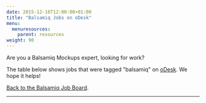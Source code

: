 ```yaml
---
date: 2015-12-16T12:00:00+01:00
title: "Balsamiq Jobs on oDesk"
menu:
  menuresources:
    parent: resources
weight: 90
---
```


Are you a Balsamiq Mockups expert, looking for work?

The table below shows jobs that were tagged "balsamiq" on [oDesk](http://www.odesk.com). We hope it helps!

[Back to the Balsamiq Job Board](/resources/jobs/).

* * *

<div>
<!-- custom CSS for balsamiq -->
<style type="text/css">.odesk-title-default {
        margin-left:5px !important;
        margin-right:0 !important;
        font-size: 18px !important;
    }

    #odesk-widget {
        padding-top: 10px !important;
        margin-left: -15px !important;
        width: 700px;
    }
    .active {
        font-weight:bold;
    }

    .odesk-pagination ul {
        margin-left: 100px !important;
    }

    .odesk-contractor-listing .odesk-widget-listing-panel,
    .odesk-job-listing .odesk-widget-listing-panel {
        margin-top: -110px !important;
        width: 450px !important;
    }

    .odesk-contractor-listing .odesk-widget-title,
    .odesk-job-listing .odesk-widget-title {
        margin-left: 460px !important;
    }

    .odesk-job-filter-and-sort {
        margin-left: 460px !important;
        position: absolute !important;
        margin-top: 110px !important;
    }
</style>
<!-- Start of oDesk widget code fragment -->
<!-- ################################# -->
<div class="odesk-job-listing" id="odesk-widget"><!-- MANDATORY - DO NOT REMOVE - THIS IS THE STYLE OF WIDGET APPLICATION
        User can override CSS classes by including own CSS after this one --></div>
<link href="http://cdn.widget3.odeskps.com/static/default_widget_look.css" rel="stylesheet" type="text/css" />
<link href="https://cdn-widget3.odeskps.com/static/fullpage_widget_look.css" rel="stylesheet" type="text/css" /><!-- MANDATORY - DO NOT REMOVE - THIS IS THE WIDGET APPLICATION --><!-- This script manipulates the DOM tree to show the results in the listing
      that corresponds to the configuration parameters defined below. --><script type="text/javascript" src="http://cdn.widget3.odeskps.com/static/widget-loader.js"></script><!-- This is where configuration parameters are set --><script type="text/javascript">
    (new oDeskWidget()).jobs({
        'q': 'balsamiq',
        'id': 'odesk-widget',
        'perPage': 5,
        'widget_init_url': 'http://widget3.odeskps.com/api/v1/jobs/all/',
        'api_url': 'http://widget3.odeskps.com/api/v1/jobs/search/',
        'widget_data_url': 'http://widget3.odeskps.com/api/v1/jobs/widget/',
        'postAJobButton': true,
        'openLinkInNewTab': true,
        'titleVars': {'title': 'Find Balsamiq Jobs'},
        'clientId': 'balsamiq'
    });
    </script><!-- ################################# --><!-- End of oDesk Widget Code Fragment -->
    </div>
